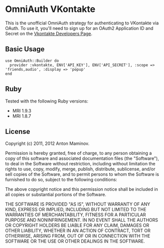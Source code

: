 # OmniAuth VKontakte

This is the unofficial OmniAuth strategy for authenticating to VKontakte via OAuth.
To use it, you'll need to sign up for an OAuth2 Application ID and Secret
on the [Vkontakte Developers Page](http://vk.com/developers.php).

## Basic Usage

    use OmniAuth::Builder do
      provider :vkontakte, ENV['API_KEY'], ENV['API_SECRET'], :scope => 'friends,audio', :display => 'popup'
    end

## Ruby

Tested with the following Ruby versions:

- MRI 1.9.3
- MRI 1.8.7

## License

Copyright (c) 2011, 2012 Anton Maminov.

Permission is hereby granted, free of charge, to any person obtaining a copy of this software and associated documentation files (the "Software"), to deal in the Software without restriction, including without limitation the rights to use, copy, modify, merge, publish, distribute, sublicense, and/or sell copies of the Software, and to permit persons to whom the Software is furnished to do so, subject to the following conditions:

The above copyright notice and this permission notice shall be included in all copies or substantial portions of the Software.

THE SOFTWARE IS PROVIDED "AS IS", WITHOUT WARRANTY OF ANY KIND, EXPRESS OR IMPLIED, INCLUDING BUT NOT LIMITED TO THE WARRANTIES OF MERCHANTABILITY, FITNESS FOR A PARTICULAR PURPOSE AND NONINFRINGEMENT. IN NO EVENT SHALL THE AUTHORS OR COPYRIGHT HOLDERS BE LIABLE FOR ANY CLAIM, DAMAGES OR OTHER LIABILITY, WHETHER IN AN ACTION OF CONTRACT, TORT OR OTHERWISE, ARISING FROM, OUT OF OR IN CONNECTION WITH THE SOFTWARE OR THE USE OR OTHER DEALINGS IN THE SOFTWARE.
